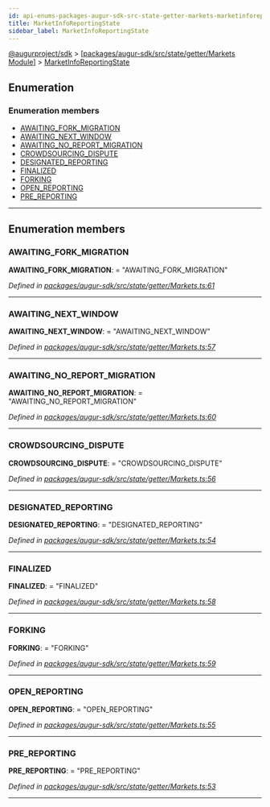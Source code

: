 ```yaml
---
id: api-enums-packages-augur-sdk-src-state-getter-markets-marketinforeportingstate
title: MarketInfoReportingState
sidebar_label: MarketInfoReportingState
---
```


[@augurproject/sdk](api-readme.md) > [[packages/augur-sdk/src/state/getter/Markets Module]](api-modules-packages-augur-sdk-src-state-getter-markets-module.md) > [MarketInfoReportingState](api-enums-packages-augur-sdk-src-state-getter-markets-marketinforeportingstate.md)

## Enumeration

### Enumeration members

* [AWAITING_FORK_MIGRATION](api-enums-packages-augur-sdk-src-state-getter-markets-marketinforeportingstate.md#awaiting_fork_migration)
* [AWAITING_NEXT_WINDOW](api-enums-packages-augur-sdk-src-state-getter-markets-marketinforeportingstate.md#awaiting_next_window)
* [AWAITING_NO_REPORT_MIGRATION](api-enums-packages-augur-sdk-src-state-getter-markets-marketinforeportingstate.md#awaiting_no_report_migration)
* [CROWDSOURCING_DISPUTE](api-enums-packages-augur-sdk-src-state-getter-markets-marketinforeportingstate.md#crowdsourcing_dispute)
* [DESIGNATED_REPORTING](api-enums-packages-augur-sdk-src-state-getter-markets-marketinforeportingstate.md#designated_reporting)
* [FINALIZED](api-enums-packages-augur-sdk-src-state-getter-markets-marketinforeportingstate.md#finalized)
* [FORKING](api-enums-packages-augur-sdk-src-state-getter-markets-marketinforeportingstate.md#forking)
* [OPEN_REPORTING](api-enums-packages-augur-sdk-src-state-getter-markets-marketinforeportingstate.md#open_reporting)
* [PRE_REPORTING](api-enums-packages-augur-sdk-src-state-getter-markets-marketinforeportingstate.md#pre_reporting)

---

## Enumeration members

<a id="awaiting_fork_migration"></a>

###  AWAITING_FORK_MIGRATION

**AWAITING_FORK_MIGRATION**:  = "AWAITING_FORK_MIGRATION"

*Defined in [packages/augur-sdk/src/state/getter/Markets.ts:61](https://github.com/AugurProject/augur/blob/27cf7214d2/packages/augur-sdk/src/state/getter/Markets.ts#L61)*

___
<a id="awaiting_next_window"></a>

###  AWAITING_NEXT_WINDOW

**AWAITING_NEXT_WINDOW**:  = "AWAITING_NEXT_WINDOW"

*Defined in [packages/augur-sdk/src/state/getter/Markets.ts:57](https://github.com/AugurProject/augur/blob/27cf7214d2/packages/augur-sdk/src/state/getter/Markets.ts#L57)*

___
<a id="awaiting_no_report_migration"></a>

###  AWAITING_NO_REPORT_MIGRATION

**AWAITING_NO_REPORT_MIGRATION**:  = "AWAITING_NO_REPORT_MIGRATION"

*Defined in [packages/augur-sdk/src/state/getter/Markets.ts:60](https://github.com/AugurProject/augur/blob/27cf7214d2/packages/augur-sdk/src/state/getter/Markets.ts#L60)*

___
<a id="crowdsourcing_dispute"></a>

###  CROWDSOURCING_DISPUTE

**CROWDSOURCING_DISPUTE**:  = "CROWDSOURCING_DISPUTE"

*Defined in [packages/augur-sdk/src/state/getter/Markets.ts:56](https://github.com/AugurProject/augur/blob/27cf7214d2/packages/augur-sdk/src/state/getter/Markets.ts#L56)*

___
<a id="designated_reporting"></a>

###  DESIGNATED_REPORTING

**DESIGNATED_REPORTING**:  = "DESIGNATED_REPORTING"

*Defined in [packages/augur-sdk/src/state/getter/Markets.ts:54](https://github.com/AugurProject/augur/blob/27cf7214d2/packages/augur-sdk/src/state/getter/Markets.ts#L54)*

___
<a id="finalized"></a>

###  FINALIZED

**FINALIZED**:  = "FINALIZED"

*Defined in [packages/augur-sdk/src/state/getter/Markets.ts:58](https://github.com/AugurProject/augur/blob/27cf7214d2/packages/augur-sdk/src/state/getter/Markets.ts#L58)*

___
<a id="forking"></a>

###  FORKING

**FORKING**:  = "FORKING"

*Defined in [packages/augur-sdk/src/state/getter/Markets.ts:59](https://github.com/AugurProject/augur/blob/27cf7214d2/packages/augur-sdk/src/state/getter/Markets.ts#L59)*

___
<a id="open_reporting"></a>

###  OPEN_REPORTING

**OPEN_REPORTING**:  = "OPEN_REPORTING"

*Defined in [packages/augur-sdk/src/state/getter/Markets.ts:55](https://github.com/AugurProject/augur/blob/27cf7214d2/packages/augur-sdk/src/state/getter/Markets.ts#L55)*

___
<a id="pre_reporting"></a>

###  PRE_REPORTING

**PRE_REPORTING**:  = "PRE_REPORTING"

*Defined in [packages/augur-sdk/src/state/getter/Markets.ts:53](https://github.com/AugurProject/augur/blob/27cf7214d2/packages/augur-sdk/src/state/getter/Markets.ts#L53)*

___

